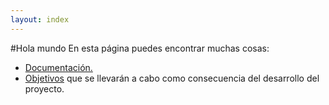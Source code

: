```yaml
---
layout: index
---
```

#Hola mundo
En esta página puedes encontrar muchas cosas:

- [Documentación.](documentos/documentacion)
- [Objetivos](documentos/objetivos) que se llevarán a cabo como consecuencia del desarrollo del proyecto.
